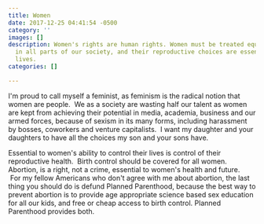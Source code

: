 ```yaml
---
title: Women
date: 2017-12-25 04:41:54 -0500
category: ''
images: []
description: Women's rights are human rights. Women must be treated equally and respectfully
  in all parts of our society, and their reproductive choices are essential to their
  lives.
categories: []

---
```

I'm proud to call myself a feminist, as feminism is the radical notion that women are people.  We as a society are wasting half our talent as women are kept from achieving their potential in media, academia, business and our armed forces, because of sexism in its many forms, including harassment by bosses, coworkers and venture capitalists.  I want my daughter and your daughters to have all the choices my son and your sons have.


Essential to women's ability to control their lives is control of their reproductive health.  Birth control should be covered for all women.  Abortion, is a right, not a crime, essential to women's health and future.   For my fellow Americans who don't agree with me about abortion, the last thing you should do is defund Planned Parenthood, because the best way to prevent abortion is to provide age appropriate science based sex education for all our kids, and free or cheap access to birth control. Planned Parenthood provides both.